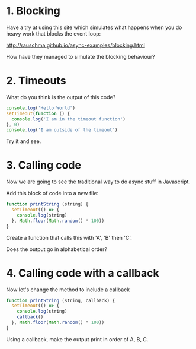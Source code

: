# 1. Blocking

Have a try at using this site which simulates what happens when you do heavy work that blocks the event loop:

http://rauschma.github.io/async-examples/blocking.html

How have they managed to simulate the blocking behaviour?

# 2. Timeouts

What do you think is the output of this code?

```js
console.log('Hello World')
setTimeout(function () {
  console.log('I am in the timeout function')
}, 0)
console.log('I am outside of the timeout')
```

Try it and see.

# 3. Calling code

Now we are going to see the traditional way to do async stuff in Javascript.

Add this block of code into a new file:

```js
function printString (string) {
  setTimeout(() => {
    console.log(string)
  }, Math.floor(Math.random() * 100))
}
```

Create a function that calls this with 'A', 'B' then 'C'.

Does the output go in alphabetical order?

# 4. Calling code with a callback

Now let's change the method to include a callback

```js
function printString (string, callback) {
  setTimeout(() => {
    console.log(string)
    callback()
  }, Math.floor(Math.random() * 100))
}
```

Using a callback, make the output print in order of A, B, C.
